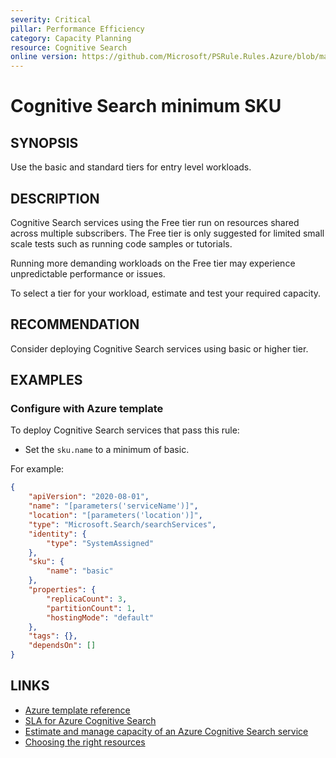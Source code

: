 ```yaml
---
severity: Critical
pillar: Performance Efficiency
category: Capacity Planning
resource: Cognitive Search
online version: https://github.com/Microsoft/PSRule.Rules.Azure/blob/main/docs/en/rules/Azure.Search.SKU.md
---
```


# Cognitive Search minimum SKU

## SYNOPSIS

Use the basic and standard tiers for entry level workloads.

## DESCRIPTION

Cognitive Search services using the Free tier run on resources shared across multiple subscribers.
The Free tier is only suggested for limited small scale tests such as running code samples or tutorials.

Running more demanding workloads on the Free tier may experience unpredictable performance or issues.

To select a tier for your workload, estimate and test your required capacity.

## RECOMMENDATION

Consider deploying Cognitive Search services using basic or higher tier.

## EXAMPLES

### Configure with Azure template

To deploy Cognitive Search services that pass this rule:

- Set the `sku.name` to a minimum of basic.

For example:

```json
{
    "apiVersion": "2020-08-01",
    "name": "[parameters('serviceName')]",
    "location": "[parameters('location')]",
    "type": "Microsoft.Search/searchServices",
    "identity": {
        "type": "SystemAssigned"
    },
    "sku": {
        "name": "basic"
    },
    "properties": {
        "replicaCount": 3,
        "partitionCount": 1,
        "hostingMode": "default"
    },
    "tags": {},
    "dependsOn": []
}
```

## LINKS

- [Azure template reference](https://docs.microsoft.com/azure/templates/microsoft.search/searchservices#sku-object)
- [SLA for Azure Cognitive Search](https://azure.microsoft.com/support/legal/sla/search)
- [Estimate and manage capacity of an Azure Cognitive Search service](https://docs.microsoft.com/azure/search/search-capacity-planning)
- [Choosing the right resources](https://docs.microsoft.com/azure/architecture/framework/scalability/capacity#choosing-the-right-resources)
